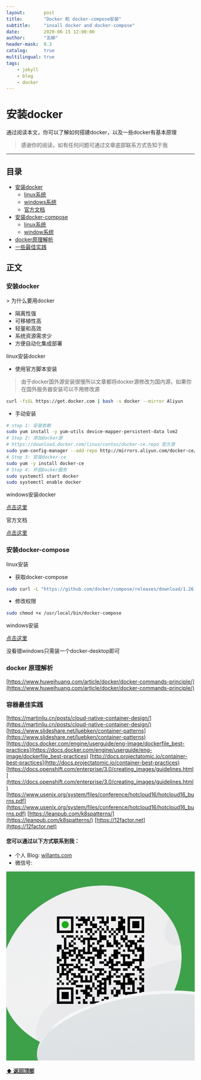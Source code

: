 ```yaml
---
layout:       post
title:        "Docker 和 docker-compose安装"
subtitle:     "insall docker and docker-compose"
date:         2020-06-15 12:00:00
author:       "五柳"
header-mask:  0.3
catalog:      true
multilingual: true
tags:
    - jekyll
    - blog
    - docker
---
```


# 安装docker

通过阅读本文，你可以了解如何搭建docker，以及一些docker有基本原理

> 感谢你的阅读，如有任何问题可通过文章底部联系方式告知于我

---

<h2 id="catalog">目录</h2>

- [安装docker](#install_docker)
  - [linux系统](#install_docker_linux)
  - [windows系统](#install_docker_windows)
  - [官方文档](#docker_docs)
- [安装docker-compose](#install_docker_compose)
  - [linux系统](#install_docker_compose_linux)
  - [window系统](#install_docker_compose_win)
- [docker原理解析](#docker-principle)
- [一些最佳实践](#Best_Practices)



## 正文



<h3 id="install_docker">安装docker</h3>
> 为什么要用docker

- 隔离性强
- 可移植性高
- 轻量和高效
- 系统资源需求少
- 方便自动化集成部署


<div id="install_docker_linux">linux安装docker</div>


-  使用官方脚本安装
> 由于docker国外源安装很慢所以文章都将docker源修改为国内源，如果你在国外服务器安装可以不用修改源
```bash
curl -fsSL https://get.docker.com | bash -s docker --mirror Aliyun
```
- 手动安装
```bash
# step 1: 安装依赖
sudo yum install -y yum-utils device-mapper-persistent-data lvm2
# Step 2: 添加docker源
# https://download.docker.com/linux/centos/docker-ce.repo 官方源
sudo yum-config-manager --add-repo http://mirrors.aliyun.com/docker-ce/linux/centos/docker-ce.repo
# Step 3: 安装docker-ce
sudo yum -y install docker-ce
# Step 4: 开启Docker服务
sudo systemctl start docker
sudo systemctl enable docker
```

<div id="install_docker_linux">windows安装docker</div>

[点击这里](https://docs.docker.com/docker-for-windows/install/)

<div id="docker_docs">官方文档</div>

[点击这里](https://docs.docker.com/engine/install/centos/)

<h3 id="install_docker_compose">安装docker-compose</h3>

<div id="install_docker_compose_linux">linux安装</div>

- 获取docker-compose
```bash
sudo curl -L "https://github.com/docker/compose/releases/download/1.26.0/docker-compose-$(uname -s)-$(uname -m)" -o /usr/local/bin/docker-compose
```
- 修改权限
```bash
sudo chmod +x /usr/local/bin/docker-compose
```

<div id="install_docker_compose_win">windows安装</div>

[点击这里](https://docs.docker.com/docker-for-windows/install/)



没看错windows只需装一个docker-desktop即可

<h3 id="docker-principle">docker 原理解析</h3>

[https://www.huweihuang.com/article/docker/docker-commands-principle/](https://www.huweihuang.com/article/docker/docker-commands-principle/)
<h3 id="Best_Practices">容器最佳实践</h3>

[https://martinliu.cn/posts/cloud-native-container-design/](https://martinliu.cn/posts/cloud-native-container-design/)
[https://www.slideshare.net/luebken/container-patterns](https://www.slideshare.net/luebken/container-patterns)
[https://docs.docker.com/engine/userguide/eng-image/dockerfile_best-practices](https://docs.docker.com/engine/userguide/eng-image/dockerfile_best-practices)
[http://docs.projectatomic.io/container-best-practices](http://docs.projectatomic.io/container-best-practices)
[https://docs.openshift.com/enterprise/3.0/creating_images/guidelines.html](https://docs.openshift.com/enterprise/3.0/creating_images/guidelines.html)
[https://www.usenix.org/system/files/conference/hotcloud16/hotcloud16_burns.pdf](https://www.usenix.org/system/files/conference/hotcloud16/hotcloud16_burns.pdf)
[https://leanpub.com/k8spatterns/](https://leanpub.com/k8spatterns/)
[https://12factor.net](https://12factor.net)






#### 您可以通过以下方式联系到我：
- 个人 Blog:  [willants.com](https://willants.com)
- 微信号:

![img](/img/wechat.jpg)


**[⬆ 返回顶部](#catalog)**
